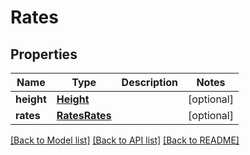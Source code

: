 # Rates


## Properties
Name | Type | Description | Notes
------------ | ------------- | ------------- | -------------
**height** | [**Height**](Height.md) |  | [optional] 
**rates** | [**RatesRates**](RatesRates.md) |  | [optional] 

[[Back to Model list]](../README.md#documentation-for-models) [[Back to API list]](../README.md#documentation-for-api-endpoints) [[Back to README]](../README.md)


